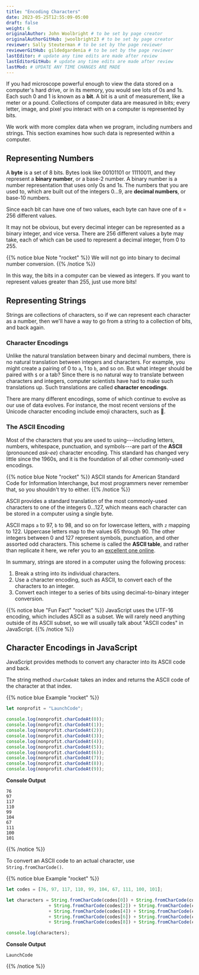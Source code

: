 ```yaml
---
title: "Encoding Characters"
date: 2023-05-25T12:55:09-05:00
draft: false
weight: 6
originalAuthor: John Woolbright # to be set by page creator
originalAuthorGitHub: jwoolbright23 # to be set by page creator
reviewer: Sally Steuterman # to be set by the page reviewer
reviewerGitHub: gildedgardenia # to be set by the page reviewer
lastEditor: # update any time edits are made after review
lastEditorGitHub: # update any time edits are made after review
lastMod: # UPDATE ANY TIME CHANGES ARE MADE
---
```


If you had microscope powerful enough to view the data stored on a computer's
hard drive, or in its memory, you would see lots of 0s and 1s. Each such 0 and
1 is known as a **bit**. A bit is a unit of measurement, like a meter or a
pound. Collections of computer data are measured in bits; every letter, image,
and pixel you interact with on a computer is represented by bits.

We work with more complex data when we program, including numbers and strings.
This section examines how such data is represented within a computer.

## Representing Numbers

A **byte** is a set of 8 bits. Bytes look like 00101101 or 11110011, and they
represent a **binary number**, or a base-2 number. A binary number is a number
representation that uses only 0s and 1s. The numbers that you are used to,
which are built out of the integers 0...9, are **decimal numbers**, or base-10
numbers.

Since each bit can have one of two values, each byte can have one of `8` = 256 different values.

It may not be obvious, but every decimal integer can be represented as a binary
integer, and vice versa. There are 256 different values a byte may take, each
of which can be used to represent a decimal integer, from 0 to 255.

{{% notice blue Note "rocket" %}}
We will not go into binary to decimal number conversion.
{{% /notice %}}

In this way, the bits in a computer can be viewed as integers. If you want to
represent values greater than 255, just use more bits!

## Representing Strings

Strings are collections of characters, so if we can represent each character
as a number, then we'll have a way to go from a string to a collection of bits,
and back again.

### Character Encodings

Unlike the natural translation between binary and decimal numbers, there is no
natural translation between integers and characters. For example, you might
create a pairing of 0 to `a`, 1 to `b`, and so on. But what integer should
be paired with `$` or a tab? Since there is no natural way to translate
between characters and integers, computer scientists have had to make such
translations up. Such translations are called **character encodings**.

There are many different encodings, some of which continue to evolve as our use
of data evolves. For instance, the most recent versions of the Unicode
character encoding include emoji characters, such as 🌮.

### The ASCII Encoding

Most of the characters that you are used to using---including letters, numbers,
whitespace, punctuation, and symbols---are part of the **ASCII** (pronounced
*ask-ee*) character encoding. This standard has changed very little since the
1960s, and it is the foundation of all other commonly-used encodings.

{{% notice blue Note "rocket" %}}
ASCII stands for American Standard Code for Information Interchange, but
most programmers never remember that, so you shouldn't try to either.
{{% /notice %}}

ASCII provides a standard translation of the most commonly-used characters to
one of the integers 0...127, which means each character can be stored in a
computer using a single byte.

ASCII maps `a` to 97, `b` to 98, and so on for lowercase letters, with `z` mapping to 122. Uppercase letters map to the values 65 through 90. The other integers between 0 and 127 represent symbols, punctuation, and other assorted odd characters. This scheme is called the **ASCII table**, and rather than replicate it here, we refer you to an [excellent one online](http://education.launchcode.org/intro-to-professional-web-dev/resources/intro-to-web-dev-curriculum/ASCII%20table.html).

In summary, strings are stored in a computer using the following process:

1. Break a string into its individual characters.
1. Use a character encoding, such as ASCII, to convert each of the characters to an integer.
1. Convert each integer to a series of bits using decimal-to-binary integer conversion.

{{% notice blue "Fun Fact" "rocket" %}}
JavaScript uses the UTF-16 encoding, which includes ASCII as a subset. We will rarely need anything outside of its ASCII subset, so we will usually talk about "ASCII codes" in JavaScript.
{{% /notice %}}

## Character Encodings in JavaScript

JavaScript provides methods to convert any character into its ASCII code and
back.

The string method `charCodeAt` takes an index and returns the ASCII code of
the character at that index.

{{% notice blue Example "rocket" %}}

```javascript
let nonprofit = "LaunchCode";

console.log(nonprofit.charCodeAt(0));
console.log(nonprofit.charCodeAt(1));
console.log(nonprofit.charCodeAt(2));
console.log(nonprofit.charCodeAt(3));
console.log(nonprofit.charCodeAt(4));
console.log(nonprofit.charCodeAt(5));
console.log(nonprofit.charCodeAt(6));
console.log(nonprofit.charCodeAt(7));
console.log(nonprofit.charCodeAt(8));
console.log(nonprofit.charCodeAt(9));
```

**Console Output**

```console
76
97
117
110
99
104
67
111
100
101
```
{{% /notice %}}

To convert an ASCII code to an actual character, use `String.fromCharCode()`.

{{% notice blue Example "rocket" %}}
```javascript
let codes = [76, 97, 117, 110, 99, 104, 67, 111, 100, 101];

let characters = String.fromCharCode(codes[0]) + String.fromCharCode(codes[1])
                + String.fromCharCode(codes[2]) + String.fromCharCode(codes[3])
                + String.fromCharCode(codes[4]) + String.fromCharCode(codes[5])
                + String.fromCharCode(codes[6]) + String.fromCharCode(codes[7])
                + String.fromCharCode(codes[8]) + String.fromCharCode(codes[9]);

console.log(characters);

```

**Console Output**

```console
LaunchCode
```
{{% /notice %}}